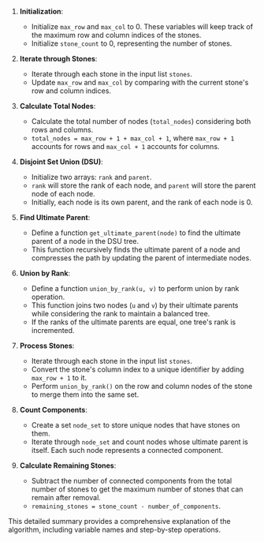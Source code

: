 1. **Initialization**:
   - Initialize `max_row` and `max_col` to 0. These variables will keep track of the maximum row and column indices of the stones.
   - Initialize `stone_count` to 0, representing the number of stones.

2. **Iterate through Stones**:
   - Iterate through each stone in the input list `stones`.
   - Update `max_row` and `max_col` by comparing with the current stone's row and column indices.

3. **Calculate Total Nodes**:
   - Calculate the total number of nodes (`total_nodes`) considering both rows and columns.
   - `total_nodes = max_row + 1 + max_col + 1`, where `max_row + 1` accounts for rows and `max_col + 1` accounts for columns.

4. **Disjoint Set Union (DSU)**:
   - Initialize two arrays: `rank` and `parent`.
   - `rank` will store the rank of each node, and `parent` will store the parent node of each node.
   - Initially, each node is its own parent, and the rank of each node is 0.

5. **Find Ultimate Parent**:
   - Define a function `get_ultimate_parent(node)` to find the ultimate parent of a node in the DSU tree.
   - This function recursively finds the ultimate parent of a node and compresses the path by updating the parent of intermediate nodes.

6. **Union by Rank**:
   - Define a function `union_by_rank(u, v)` to perform union by rank operation.
   - This function joins two nodes (`u` and `v`) by their ultimate parents while considering the rank to maintain a balanced tree.
   - If the ranks of the ultimate parents are equal, one tree's rank is incremented.

7. **Process Stones**:
   - Iterate through each stone in the input list `stones`.
   - Convert the stone's column index to a unique identifier by adding `max_row + 1` to it.
   - Perform `union_by_rank()` on the row and column nodes of the stone to merge them into the same set.

8. **Count Components**:
   - Create a set `node_set` to store unique nodes that have stones on them.
   - Iterate through `node_set` and count nodes whose ultimate parent is itself. Each such node represents a connected component.

9. **Calculate Remaining Stones**:
   - Subtract the number of connected components from the total number of stones to get the maximum number of stones that can remain after removal.
   - `remaining_stones = stone_count - number_of_components`.

This detailed summary provides a comprehensive explanation of the algorithm, including variable names and step-by-step operations.
